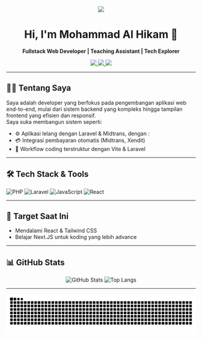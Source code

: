 <div align="center">
  <img height="150" src="https://avatars.githubusercontent.com/u/141762236?v=4" />
  <h1>Hi, I'm Mohammad Al Hikam 👋</h1>
  <p><strong>Fullstack Web Developer | Teaching Assistant | Tech Explorer</strong></p>
  <p align="center">
    <a href="mailto:hikam074@gmail.com" target="_blank">
      <img src="https://img.shields.io/badge/Email-D14836?style=for-the-badge&logo=gmail&logoColor=white" />
    </a>
    <a href="https://www.linkedin.com/in/mohammad-al-hikam" target="_blank">
      <img src="https://img.shields.io/badge/LinkedIn-0077B5?style=for-the-badge&logo=linkedin&logoColor=white" />
    </a>
    <a href="https://github.com/hikam074" target="_blank">
      <img src="https://img.shields.io/badge/GitHub-000000?style=for-the-badge&logo=github&logoColor=white" />
    </a>
  </p>
</div>

---

## 👨‍💻 Tentang Saya

Saya adalah developer yang berfokus pada pengembangan aplikasi web end-to-end, mulai dari sistem backend yang kompleks hingga tampilan frontend yang efisien dan responsif.  
Saya suka membangun sistem seperti:

- ⚙️ Aplikasi lelang dengan Laravel & Midtrans, dengan :
- 💳 Integrasi pembayaran otomatis (Midtrans, Xendit)
- 🧠 Workflow coding terstruktur dengan Vite & Laravel 

---

## 🛠️ Tech Stack & Tools

<div align="left">
  <img src="https://cdn.jsdelivr.net/gh/devicons/devicon/icons/php/php-original.svg" height="40" alt="PHP" />
  <img src="https://cdn.jsdelivr.net/gh/devicons/devicon/icons/laravel/laravel-plain-wordmark.svg" height="40" alt="Laravel" />
  <img src="https://cdn.jsdelivr.net/gh/devicons/devicon/icons/javascript/javascript-original.svg" height="40" alt="JavaScript" />
  <img src="https://cdn.jsdelivr.net/gh/devicons/devicon/icons/react/react-original.svg" height="40" alt="React" />
</div>

---

## 🎯 Target Saat Ini

- Mendalami React & Tailwind CSS
- Belajar Next.JS untuk koding yang lebih advance  

---

## 📊 GitHub Stats

<p align="center">
  <img src="https://github-readme-stats.vercel.app/api?username=hikam074&show_icons=true&theme=radical" alt="GitHub Stats" />
  <img src="https://github-readme-stats.vercel.app/api/top-langs/?username=hikam074&layout=compact&theme=radical" alt="Top Langs" />
</p>

---

<p align="center">
  <img src="https://raw.githubusercontent.com/hikam074/hikam074/output/snake.svg" alt="Snake animation" />
</p>


